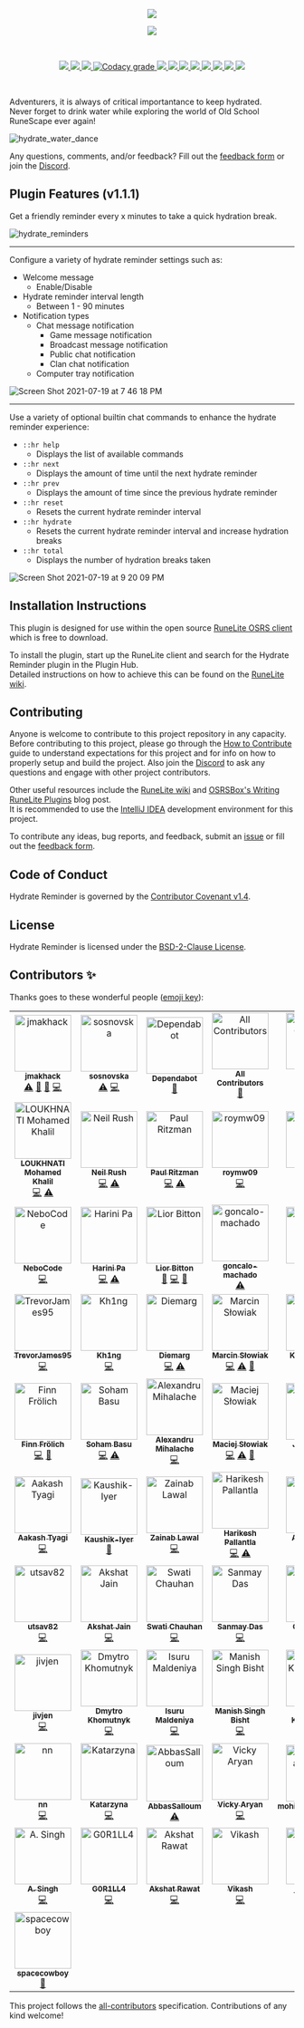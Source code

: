 <p align="center">
    <img src="https://i.imgur.com/bztOLOO.png" />
</p>

<p align="center">
    <a href="https://discord.gg/RTgxfFW9mS" alt="Discord">
        <img src="https://img.shields.io/discord/1023562225790767175?color=%20%237289DA&label=discord&logo=discord&logoColor=%20%237289DA&style=for-the-badge" />
    </a>
</p>

<br />

<p align="center">
    <a href="https://runelite.net/plugin-hub/show/hydrate-reminder" alt="Plugin Rank">
        <img src="https://img.shields.io/endpoint?style=for-the-badge&url=https%3A%2F%2Fi.pluginhub.info%2Fshields%2Frank%2Fplugin%2Fhydrate-reminder" />
    </a>
    <a href="https://runelite.net/plugin-hub/show/hydrate-reminder" alt="Total Installs">
        <img src="https://img.shields.io/endpoint?style=for-the-badge&url=https%3A%2F%2Fi.pluginhub.info%2Fshields%2Finstalls%2Fplugin%2Fhydrate-reminder" />
    </a>
    <a href="https://github.com/jmakhack/hydrate-reminder/actions?query=workflow%3A%22Java+CI+with+Gradle%22" alt="Build Status">
        <img src="https://img.shields.io/github/workflow/status/jmakhack/hydrate-reminder/Java%20CI%20with%20Gradle?style=for-the-badge" />
    </a>
    <a href="https://www.codacy.com/gh/jmakhack/hydrate-reminder/dashboard" alt="Code Quality">
        <img alt="Codacy grade" src="https://img.shields.io/codacy/grade/acefd6d303a24a76b1aac55026a51398?style=for-the-badge">
    </a>
    <a href="#" alt="Repo Size">
        <img src="https://img.shields.io/github/repo-size/jmakhack/hydrate-reminder?style=for-the-badge" />
    </a>
    <a href="https://github.com/jmakhack/hydrate-reminder/issues" alt="Open Issues">
        <img src="https://img.shields.io/github/issues/jmakhack/hydrate-reminder?style=for-the-badge" />
    </a>
    <a href="https://github.com/jmakhack/hydrate-reminder/blob/master/LICENSE" alt="License">
        <img src="https://img.shields.io/github/license/jmakhack/hydrate-reminder?style=for-the-badge" />
    </a>
    <a href="https://github.com/jmakhack/hydrate-reminder/releases" alt="Version">
        <img src="https://img.shields.io/github/v/release/jmakhack/hydrate-reminder?style=for-the-badge" />
    </a>
    <a href="https://github.com/jmakhack/hydrate-reminder/releases" alt="Release Date">
        <img src="https://img.shields.io/github/release-date/jmakhack/hydrate-reminder?style=for-the-badge" />
    </a>
    <a href="#contributors-" alt="All Contributors">
        <img src="https://img.shields.io/github/all-contributors/jmakhack/hydrate-reminder?style=for-the-badge" />
    </a>
    <a href="https://github.com/jmakhack/hydrate-reminder/stargazers" alt="Stars">
        <img src="https://img.shields.io/github/stars/jmakhack/hydrate-reminder?color=orange&style=for-the-badge" />
    </a>
    <a href="https://youtu.be/3q5qD5Dv9_o" alt="Made With Love">
        <img src="https://img.shields.io/badge/Made%20With%20Love-(%E2%97%8F%E2%99%A1%E2%88%80%E2%99%A1))%E3%83%BE%E2%98%86*%E3%80%82-blueviolet?style=for-the-badge" />
    </a>
</p>

<br/>

Adventurers, it is always of critical importantance to keep hydrated.  
Never forget to drink water while exploring the world of Old School RuneScape ever again!

![hydrate_water_dance](https://user-images.githubusercontent.com/1442227/125190916-7ff58a00-e1f4-11eb-8566-1a10561c7fee.gif)

Any questions, comments, and/or feedback? Fill out the [feedback form](https://forms.gle/aZrqFvTP8LWZ1toi9) or join the [Discord](https://discord.gg/RTgxfFW9mS).

## Plugin Features (v1.1.1)

Get a friendly reminder every x minutes to take a quick hydration break.

![hydrate_reminders](https://user-images.githubusercontent.com/1442227/125190578-bfbb7200-e1f2-11eb-9691-0d72419e4626.png)

<hr/>

Configure a variety of hydrate reminder settings such as:

-   Welcome message
    -   Enable/Disable
-   Hydrate reminder interval length
    -   Between 1 - 90 minutes
-   Notification types
    -   Chat message notification
        -   Game message notification
        -   Broadcast message notification
        -   Public chat notification
        -   Clan chat notification
    -   Computer tray notification

![Screen Shot 2021-07-19 at 7 46 18 PM](https://user-images.githubusercontent.com/1442227/126261031-6f1938fd-97bb-47b8-a2d1-3e7bfb64d038.png)

<hr/>
            
Use a variety of optional builtin chat commands to enhance the hydrate reminder experience:
-   `::hr help`
    -   Displays the list of available commands
-   `::hr next`
    -   Displays the amount of time until the next hydrate reminder
-   `::hr prev`
    -   Displays the amount of time since the previous hydrate reminder
-   `::hr reset`
    -   Resets the current hydrate reminder interval
-   `::hr hydrate`
    -   Resets the current hydrate reminder interval and increase hydration breaks
-   `::hr total`
    -   Displays the number of hydration breaks taken

![Screen Shot 2021-07-19 at 9 20 09 PM](https://user-images.githubusercontent.com/1442227/126261372-20d9954c-62a5-47a8-bf20-75d86e5349f2.png)

## Installation Instructions

This plugin is designed for use within the open source [RuneLite OSRS client](https://runelite.net/) which is free to download.

To install the plugin, start up the RuneLite client and search for the Hydrate Reminder plugin in the Plugin Hub.\
Detailed instructions on how to achieve this can be found on the [RuneLite wiki](https://github.com/runelite/runelite/wiki/Information-about-the-Plugin-Hub).

## Contributing

Anyone is welcome to contribute to this project repository in any capacity.  
Before contributing to this project, please go through the [How to Contribute](CONTRIBUTING.md) guide to understand expectations for this project and for info on how to properly setup and build the project. Also join the [Discord](https://discord.gg/RTgxfFW9mS) to ask any questions and engage with other project contributors.

Other useful resources include the [RuneLite wiki](https://github.com/runelite/runelite/wiki) and [OSRSBox's Writing RuneLite Plugins](https://www.osrsbox.com/blog/2018/08/10/writing-runelite-plugins-part-1-building/) blog post.  
It is recommended to use the [IntelliJ IDEA](https://www.jetbrains.com/idea/) development environment for this project.

To contribute any ideas, bug reports, and feedback, submit an [issue](https://github.com/jmakhack/hydrate-reminder/issues) or fill out the [feedback form](https://forms.gle/aZrqFvTP8LWZ1toi9).

## Code of Conduct

Hydrate Reminder is governed by the [Contributor Covenant v1.4](CODE_OF_CONDUCT.md).

## License

Hydrate Reminder is licensed under the [BSD-2-Clause License](LICENSE).

## Contributors ✨

Thanks goes to these wonderful people ([emoji key](https://allcontributors.org/docs/en/emoji-key)):

<!-- ALL-CONTRIBUTORS-LIST:START - Do not remove or modify this section -->
<!-- prettier-ignore-start -->
<!-- markdownlint-disable -->
<table>
  <tbody>
    <tr>
      <td align="center"><a href="https://github.com/jmakhack"><img src="https://avatars.githubusercontent.com/u/1442227?v=4?s=100" width="100px;" alt="jmakhack"/><br /><sub><b>jmakhack</b></sub></a><br /><a href="https://github.com/jmakhack/hydrate-reminder/commits?author=jmakhack" title="Tests">⚠️</a> <a href="#maintenance-jmakhack" title="Maintenance">🚧</a> <a href="https://github.com/jmakhack/hydrate-reminder/commits?author=jmakhack" title="Documentation">📖</a> <a href="https://github.com/jmakhack/hydrate-reminder/commits?author=jmakhack" title="Code">💻</a></td>
      <td align="center"><a href="https://github.com/sosnovska"><img src="https://avatars.githubusercontent.com/u/11365065?v=4?s=100" width="100px;" alt="sosnovska"/><br /><sub><b>sosnovska</b></sub></a><br /><a href="https://github.com/jmakhack/hydrate-reminder/commits?author=sosnovska" title="Tests">⚠️</a> <a href="https://github.com/jmakhack/hydrate-reminder/commits?author=sosnovska" title="Code">💻</a></td>
      <td align="center"><a href="https://github.com/features/security"><img src="https://avatars.githubusercontent.com/u/27347476?v=4?s=100" width="100px;" alt="Dependabot"/><br /><sub><b>Dependabot</b></sub></a><br /><a href="#maintenance-dependabot" title="Maintenance">🚧</a></td>
      <td align="center"><a href="https://allcontributors.org"><img src="https://avatars.githubusercontent.com/u/46410174?v=4?s=100" width="100px;" alt="All Contributors"/><br /><sub><b>All Contributors</b></sub></a><br /><a href="https://github.com/jmakhack/hydrate-reminder/commits?author=all-contributors" title="Documentation">📖</a></td>
      <td align="center"><a href="https://github.com/EmmanuelOlofintuyi"><img src="https://avatars.githubusercontent.com/u/46730204?v=4?s=100" width="100px;" alt="Emmanuel Olofintuyi"/><br /><sub><b>Emmanuel Olofintuyi</b></sub></a><br /><a href="https://github.com/jmakhack/hydrate-reminder/commits?author=EmmanuelOlofintuyi" title="Documentation">📖</a></td>
    </tr>
    <tr>
      <td align="center"><a href="https://github.com/medkhabt"><img src="https://avatars.githubusercontent.com/u/34715586?v=4?s=100" width="100px;" alt="LOUKHNATI Mohamed Khalil"/><br /><sub><b>LOUKHNATI Mohamed Khalil</b></sub></a><br /><a href="https://github.com/jmakhack/hydrate-reminder/commits?author=medkhabt" title="Code">💻</a> <a href="https://github.com/jmakhack/hydrate-reminder/commits?author=medkhabt" title="Tests">⚠️</a></td>
      <td align="center"><a href="https://github.com/neilrush"><img src="https://avatars.githubusercontent.com/u/31221793?v=4?s=100" width="100px;" alt="Neil Rush"/><br /><sub><b>Neil Rush</b></sub></a><br /><a href="https://github.com/jmakhack/hydrate-reminder/commits?author=neilrush" title="Code">💻</a> <a href="https://github.com/jmakhack/hydrate-reminder/commits?author=neilrush" title="Tests">⚠️</a></td>
      <td align="center"><a href="https://www.linkedin.com/in/paulritzman/"><img src="https://avatars.githubusercontent.com/u/37886407?v=4?s=100" width="100px;" alt="Paul Ritzman"/><br /><sub><b>Paul Ritzman</b></sub></a><br /><a href="https://github.com/jmakhack/hydrate-reminder/commits?author=paulritzman" title="Code">💻</a> <a href="https://github.com/jmakhack/hydrate-reminder/commits?author=paulritzman" title="Tests">⚠️</a></td>
      <td align="center"><a href="https://github.com/roymw09"><img src="https://avatars.githubusercontent.com/u/60860251?v=4?s=100" width="100px;" alt="roymw09"/><br /><sub><b>roymw09</b></sub></a><br /><a href="https://github.com/jmakhack/hydrate-reminder/commits?author=roymw09" title="Code">💻</a></td>
      <td align="center"><a href="https://github.com/dcechano"><img src="https://avatars.githubusercontent.com/u/43017290?v=4?s=100" width="100px;" alt="dcechano"/><br /><sub><b>dcechano</b></sub></a><br /><a href="https://github.com/jmakhack/hydrate-reminder/commits?author=dcechano" title="Code">💻</a></td>
    </tr>
    <tr>
      <td align="center"><a href="https://nebocode.github.io"><img src="https://avatars.githubusercontent.com/u/17943735?v=4?s=100" width="100px;" alt="NeboCode"/><br /><sub><b>NeboCode</b></sub></a><br /><a href="https://github.com/jmakhack/hydrate-reminder/commits?author=NeboCode" title="Code">💻</a></td>
      <td align="center"><a href="https://github.com/hpa16"><img src="https://avatars.githubusercontent.com/u/29160872?v=4?s=100" width="100px;" alt="Harini Pa"/><br /><sub><b>Harini Pa</b></sub></a><br /><a href="https://github.com/jmakhack/hydrate-reminder/commits?author=hpa16" title="Code">💻</a> <a href="https://github.com/jmakhack/hydrate-reminder/commits?author=hpa16" title="Tests">⚠️</a></td>
      <td align="center"><a href="https://github.com/LiorBitton"><img src="https://avatars.githubusercontent.com/u/54041768?v=4?s=100" width="100px;" alt="Lior Bitton"/><br /><sub><b>Lior Bitton</b></sub></a><br /><a href="#maintenance-LiorBitton" title="Maintenance">🚧</a> <a href="https://github.com/jmakhack/hydrate-reminder/commits?author=LiorBitton" title="Code">💻</a> <a href="https://github.com/jmakhack/hydrate-reminder/commits?author=LiorBitton" title="Documentation">📖</a></td>
      <td align="center"><a href="https://github.com/goncalo-machado"><img src="https://avatars.githubusercontent.com/u/66827806?v=4?s=100" width="100px;" alt="goncalo-machado"/><br /><sub><b>goncalo-machado</b></sub></a><br /><a href="https://github.com/jmakhack/hydrate-reminder/commits?author=goncalo-machado" title="Tests">⚠️</a></td>
      <td align="center"><a href="https://github.com/vlad-nitu"><img src="https://avatars.githubusercontent.com/u/95694456?v=4?s=100" width="100px;" alt="Nitu Vlad"/><br /><sub><b>Nitu Vlad</b></sub></a><br /><a href="https://github.com/jmakhack/hydrate-reminder/commits?author=vlad-nitu" title="Code">💻</a></td>
    </tr>
    <tr>
      <td align="center"><a href="https://github.com/TrevorJames95"><img src="https://avatars.githubusercontent.com/u/44034050?v=4?s=100" width="100px;" alt="TrevorJames95"/><br /><sub><b>TrevorJames95</b></sub></a><br /><a href="https://github.com/jmakhack/hydrate-reminder/commits?author=TrevorJames95" title="Code">💻</a></td>
      <td align="center"><a href="https://github.com/Kh1ng"><img src="https://avatars.githubusercontent.com/u/89691651?v=4?s=100" width="100px;" alt="Kh1ng"/><br /><sub><b>Kh1ng</b></sub></a><br /><a href="https://github.com/jmakhack/hydrate-reminder/commits?author=Kh1ng" title="Code">💻</a></td>
      <td align="center"><a href="https://github.com/Diemarg"><img src="https://avatars.githubusercontent.com/u/47374512?v=4?s=100" width="100px;" alt="Diemarg"/><br /><sub><b>Diemarg</b></sub></a><br /><a href="https://github.com/jmakhack/hydrate-reminder/commits?author=Diemarg" title="Code">💻</a> <a href="https://github.com/jmakhack/hydrate-reminder/commits?author=Diemarg" title="Tests">⚠️</a></td>
      <td align="center"><a href="https://github.com/mslowiak"><img src="https://avatars.githubusercontent.com/u/18486535?v=4?s=100" width="100px;" alt="Marcin Słowiak"/><br /><sub><b>Marcin Słowiak</b></sub></a><br /><a href="https://github.com/jmakhack/hydrate-reminder/commits?author=mslowiak" title="Code">💻</a> <a href="https://github.com/jmakhack/hydrate-reminder/commits?author=mslowiak" title="Tests">⚠️</a> <a href="#maintenance-mslowiak" title="Maintenance">🚧</a></td>
      <td align="center"><a href="https://github.com/Krishpandya682"><img src="https://avatars.githubusercontent.com/u/76144309?v=4?s=100" width="100px;" alt="Krish Pandya"/><br /><sub><b>Krish Pandya</b></sub></a><br /><a href="https://github.com/jmakhack/hydrate-reminder/commits?author=Krishpandya682" title="Code">💻</a> <a href="https://github.com/jmakhack/hydrate-reminder/commits?author=Krishpandya682" title="Documentation">📖</a></td>
    </tr>
    <tr>
      <td align="center"><a href="https://github.com/FinnPixel"><img src="https://avatars.githubusercontent.com/u/16624990?v=4?s=100" width="100px;" alt="Finn Frölich"/><br /><sub><b>Finn Frölich</b></sub></a><br /><a href="https://github.com/jmakhack/hydrate-reminder/commits?author=FinnPixel" title="Code">💻</a> <a href="#maintenance-FinnPixel" title="Maintenance">🚧</a></td>
      <td align="center"><a href="https://github.com/sohamangoes"><img src="https://avatars.githubusercontent.com/u/35619727?v=4?s=100" width="100px;" alt="Soham Basu"/><br /><sub><b>Soham Basu</b></sub></a><br /><a href="https://github.com/jmakhack/hydrate-reminder/commits?author=sohamangoes" title="Code">💻</a> <a href="https://github.com/jmakhack/hydrate-reminder/commits?author=sohamangoes" title="Tests">⚠️</a></td>
      <td align="center"><a href="https://alexandrumihalache.com"><img src="https://avatars.githubusercontent.com/u/51009251?v=4?s=100" width="100px;" alt="Alexandru Mihalache"/><br /><sub><b>Alexandru Mihalache</b></sub></a><br /><a href="https://github.com/jmakhack/hydrate-reminder/commits?author=AlexMihalache99" title="Code">💻</a></td>
      <td align="center"><a href="https://github.com/macslowiak"><img src="https://avatars.githubusercontent.com/u/94566117?v=4?s=100" width="100px;" alt="Maciej Słowiak"/><br /><sub><b>Maciej Słowiak</b></sub></a><br /><a href="https://github.com/jmakhack/hydrate-reminder/commits?author=macslowiak" title="Code">💻</a> <a href="https://github.com/jmakhack/hydrate-reminder/commits?author=macslowiak" title="Tests">⚠️</a> <a href="https://github.com/jmakhack/hydrate-reminder/commits?author=macslowiak" title="Documentation">📖</a></td>
      <td align="center"><a href="https://github.com/Jacoberson"><img src="https://avatars.githubusercontent.com/u/58759808?v=4?s=100" width="100px;" alt="Jacoberson"/><br /><sub><b>Jacoberson</b></sub></a><br /><a href="https://github.com/jmakhack/hydrate-reminder/commits?author=Jacoberson" title="Code">💻</a> <a href="https://github.com/jmakhack/hydrate-reminder/commits?author=Jacoberson" title="Tests">⚠️</a></td>
    </tr>
    <tr>
      <td align="center"><a href="https://github.com/aakash232"><img src="https://avatars.githubusercontent.com/u/67885496?v=4?s=100" width="100px;" alt="Aakash Tyagi"/><br /><sub><b>Aakash Tyagi</b></sub></a><br /><a href="https://github.com/jmakhack/hydrate-reminder/commits?author=aakash232" title="Code">💻</a></td>
      <td align="center"><a href="https://github.com/Kaushik-Iyer"><img src="https://avatars.githubusercontent.com/u/84177184?v=4?s=100" width="100px;" alt="Kaushik-Iyer"/><br /><sub><b>Kaushik-Iyer</b></sub></a><br /><a href="#maintenance-Kaushik-Iyer" title="Maintenance">🚧</a></td>
      <td align="center"><a href="https://github.com/Zeesky-code"><img src="https://avatars.githubusercontent.com/u/71593672?v=4?s=100" width="100px;" alt="Zainab Lawal"/><br /><sub><b>Zainab Lawal</b></sub></a><br /><a href="https://github.com/jmakhack/hydrate-reminder/commits?author=Zeesky-code" title="Code">💻</a></td>
      <td align="center"><a href="https://harikesh409.github.io/"><img src="https://avatars.githubusercontent.com/u/3501554?v=4?s=100" width="100px;" alt="Harikesh Pallantla"/><br /><sub><b>Harikesh Pallantla</b></sub></a><br /><a href="https://github.com/jmakhack/hydrate-reminder/commits?author=harikesh409" title="Code">💻</a> <a href="https://github.com/jmakhack/hydrate-reminder/commits?author=harikesh409" title="Tests">⚠️</a></td>
      <td align="center"><a href="http://www.youtube.com/lumary"><img src="https://avatars.githubusercontent.com/u/46068592?v=4?s=100" width="100px;" alt="Anja Bender"/><br /><sub><b>Anja Bender</b></sub></a><br /><a href="https://github.com/jmakhack/hydrate-reminder/commits?author=Lumary2" title="Code">💻</a></td>
    </tr>
    <tr>
      <td align="center"><a href="https://github.com/utsav82"><img src="https://avatars.githubusercontent.com/u/92868052?v=4?s=100" width="100px;" alt="utsav82"/><br /><sub><b>utsav82</b></sub></a><br /><a href="https://github.com/jmakhack/hydrate-reminder/commits?author=utsav82" title="Code">💻</a></td>
      <td align="center"><a href="https://github.com/akshatjainei"><img src="https://avatars.githubusercontent.com/u/93882347?v=4?s=100" width="100px;" alt="Akshat Jain"/><br /><sub><b>Akshat Jain</b></sub></a><br /><a href="https://github.com/jmakhack/hydrate-reminder/commits?author=akshatjainei" title="Code">💻</a></td>
      <td align="center"><a href="https://github.com/swatichauhan814"><img src="https://avatars.githubusercontent.com/u/9282752?v=4?s=100" width="100px;" alt="Swati Chauhan"/><br /><sub><b>Swati Chauhan</b></sub></a><br /><a href="https://github.com/jmakhack/hydrate-reminder/commits?author=swatichauhan814" title="Code">💻</a></td>
      <td align="center"><a href="https://github.com/sanmay321"><img src="https://avatars.githubusercontent.com/u/85834440?v=4?s=100" width="100px;" alt="Sanmay Das"/><br /><sub><b>Sanmay Das</b></sub></a><br /><a href="https://github.com/jmakhack/hydrate-reminder/commits?author=sanmay321" title="Code">💻</a></td>
      <td align="center"><a href="https://ginglis.me"><img src="https://avatars.githubusercontent.com/u/43075615?v=4?s=100" width="100px;" alt="Gavin Inglis"/><br /><sub><b>Gavin Inglis</b></sub></a><br /><a href="https://github.com/jmakhack/hydrate-reminder/commits?author=ginglis13" title="Code">💻</a></td>
    </tr>
    <tr>
      <td align="center"><a href="https://github.com/jivjen"><img src="https://avatars.githubusercontent.com/u/25795490?v=4?s=100" width="100px;" alt="jivjen"/><br /><sub><b>jivjen</b></sub></a><br /><a href="https://github.com/jmakhack/hydrate-reminder/commits?author=jivjen" title="Code">💻</a></td>
      <td align="center"><a href="https://github.com/XoMute"><img src="https://avatars.githubusercontent.com/u/38501955?v=4?s=100" width="100px;" alt="Dmytro Khomutnyk"/><br /><sub><b>Dmytro Khomutnyk</b></sub></a><br /><a href="https://github.com/jmakhack/hydrate-reminder/commits?author=XoMute" title="Code">💻</a></td>
      <td align="center"><a href="https://github.com/isurumaldeniya"><img src="https://avatars.githubusercontent.com/u/24438506?v=4?s=100" width="100px;" alt="Isuru Maldeniya"/><br /><sub><b>Isuru Maldeniya</b></sub></a><br /><a href="https://github.com/jmakhack/hydrate-reminder/commits?author=isurumaldeniya" title="Code">💻</a></td>
      <td align="center"><a href="https://github.com/manish-singh-bisht"><img src="https://avatars.githubusercontent.com/u/114493480?v=4?s=100" width="100px;" alt="Manish Singh Bisht"/><br /><sub><b>Manish Singh Bisht</b></sub></a><br /><a href="https://github.com/jmakhack/hydrate-reminder/commits?author=manish-singh-bisht" title="Code">💻</a></td>
      <td align="center"><a href="https://github.com/Akshu-on-github"><img src="https://avatars.githubusercontent.com/u/61582763?v=4?s=100" width="100px;" alt="Akshaya Kulasekaran"/><br /><sub><b>Akshaya Kulasekaran</b></sub></a><br /><a href="https://github.com/jmakhack/hydrate-reminder/commits?author=Akshu-on-github" title="Code">💻</a></td>
    </tr>
    <tr>
      <td align="center"><a href="https://github.com/NNRepos"><img src="https://avatars.githubusercontent.com/u/45516943?v=4?s=100" width="100px;" alt="nn"/><br /><sub><b>nn</b></sub></a><br /><a href="https://github.com/jmakhack/hydrate-reminder/commits?author=NNRepos" title="Code">💻</a></td>
      <td align="center"><a href="https://github.com/kat-kan"><img src="https://avatars.githubusercontent.com/u/17500766?v=4?s=100" width="100px;" alt="Katarzyna"/><br /><sub><b>Katarzyna</b></sub></a><br /><a href="https://github.com/jmakhack/hydrate-reminder/commits?author=kat-kan" title="Code">💻</a></td>
      <td align="center"><a href="https://github.com/AbbasSalloum"><img src="https://avatars.githubusercontent.com/u/63022908?v=4?s=100" width="100px;" alt="AbbasSalloum"/><br /><sub><b>AbbasSalloum</b></sub></a><br /><a href="https://github.com/jmakhack/hydrate-reminder/commits?author=AbbasSalloum" title="Tests">⚠️</a></td>
      <td align="center"><a href="https://pwnb0y.medium.com/"><img src="https://avatars.githubusercontent.com/u/96813659?v=4?s=100" width="100px;" alt="Vicky Aryan"/><br /><sub><b>Vicky Aryan</b></sub></a><br /><a href="https://github.com/jmakhack/hydrate-reminder/commits?author=pwnb0y" title="Code">💻</a></td>
      <td align="center"><a href="https://github.com/mohitkumaragrawal"><img src="https://avatars.githubusercontent.com/u/44193587?v=4?s=100" width="100px;" alt="mohitkumaragrawal"/><br /><sub><b>mohitkumaragrawal</b></sub></a><br /><a href="https://github.com/jmakhack/hydrate-reminder/commits?author=mohitkumaragrawal" title="Documentation">📖</a></td>
    </tr>
    <tr>
      <td align="center"><a href="https://github.com/A-5ingh"><img src="https://avatars.githubusercontent.com/u/32884734?v=4?s=100" width="100px;" alt="A. Singh"/><br /><sub><b>A. Singh</b></sub></a><br /><a href="https://github.com/jmakhack/hydrate-reminder/commits?author=A-5ingh" title="Code">💻</a></td>
      <td align="center"><a href="https://github.com/90r1ll4"><img src="https://avatars.githubusercontent.com/u/45795129?v=4?s=100" width="100px;" alt="G0R1LL4"/><br /><sub><b>G0R1LL4</b></sub></a><br /><a href="https://github.com/jmakhack/hydrate-reminder/commits?author=90r1ll4" title="Code">💻</a></td>
      <td align="center"><a href="http://akshat-rawat.github.io/"><img src="https://avatars.githubusercontent.com/u/78139798?v=4?s=100" width="100px;" alt="Akshat Rawat"/><br /><sub><b>Akshat Rawat</b></sub></a><br /><a href="https://github.com/jmakhack/hydrate-reminder/commits?author=akshat-rawat" title="Code">💻</a></td>
      <td align="center"><a href="https://github.com/vikash485"><img src="https://avatars.githubusercontent.com/u/114328709?v=4?s=100" width="100px;" alt="Vikash"/><br /><sub><b>Vikash</b></sub></a><br /><a href="https://github.com/jmakhack/hydrate-reminder/commits?author=vikash485" title="Code">💻</a></td>
      <td align="center"><a href="https://github.com/jhonDoe15"><img src="https://avatars.githubusercontent.com/u/62393042?v=4?s=100" width="100px;" alt="jhonDoe15"/><br /><sub><b>jhonDoe15</b></sub></a><br /><a href="https://github.com/jmakhack/hydrate-reminder/commits?author=jhonDoe15" title="Code">💻</a></td>
    </tr>
    <tr>
      <td align="center"><a href="https://github.com/manaslohani"><img src="https://avatars.githubusercontent.com/u/51227394?v=4?s=100" width="100px;" alt="spacecowboy"/><br /><sub><b>spacecowboy</b></sub></a><br /><a href="https://github.com/jmakhack/hydrate-reminder/commits?author=manaslohani" title="Documentation">📖</a></td>
    </tr>
  </tbody>
</table>

<!-- markdownlint-restore -->
<!-- prettier-ignore-end -->

<!-- ALL-CONTRIBUTORS-LIST:END -->

This project follows the [all-contributors](https://github.com/all-contributors/all-contributors) specification. Contributions of any kind welcome!

